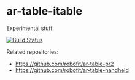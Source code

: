 # ar-table-itable
Experimental stuff.

[![Build Status](https://travis-ci.org/robofit/ar-table-table.svg)](https://travis-ci.org/robofit/ar-table-table)

Related repositories:
 - https://github.com/robofit/ar-table-pr2
 - https://github.com/robofit/ar-table-handheld
